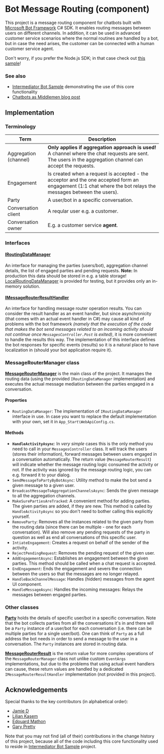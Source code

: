 Bot Message Routing (component)
===============================

This project is a message routing component for chatbots built with
[Microsoft Bot Framework](https://dev.botframework.com/) C# SDK. It enables routing messages between
users on different channels. In addition, it can be used in advanced customer service scenarios
where the normal routines are handled by a bot, but in case the need arises, the customer can be
connected with a human customer service agent.

Don't worry, if you prefer the Node.js SDK; in that case check out
[this sample](https://github.com/palindromed/Bot-HandOff)!

### See also ###

* [Intermediator Bot Sample](https://github.com/tompaana/intermediator-bot-sample) demonstrating the
  use of this core functionality
* [Chatbots as Middlemen blog post](http://tomipaananen.azurewebsites.net/?p=1851)

## Implementation ##

### Terminology ###

| Term | Description |
| ---- | ----------- |
| Aggregation (channel) | **Only applies if aggregation approach is used!** A channel where the chat requests are sent. The users in the aggregation channel can accept the requests. |
| Engagement | Is created when a request is accepted - the acceptor and the one accepted form an engagement (1:1 chat where the bot relays the messages between the users). |
| Party | A user/bot in a specific conversation. |
| Conversation client | A reqular user e.g. a customer. |
| Conversation owner | E.g. a customer service **agent**. |

### Interfaces ###

#### [IRoutingDataManager](/BotMessageRouting/MessageRouting/DataStore/IRoutingDataManager.cs) ####

An interface for managing the parties (users/bot), aggregation channel details, the list of engaged
parties and pending requests. **Note:** In production this data should be stored in e.g. a table
storage! [LocalRoutingDataManager](/BotMessageRouting/MessageRouting/DataStore/LocalRoutingDataManager.cs)
is provided for testing, but it provides only an in-memory solution.

#### [IMessageRouterResultHandler](/BotMessageRouting/MessageRouting/IMessageRouterResultHandler.cs) ####

An interface for handling message router operation results. You can consider the result handler as
an event handler, but since asynchronicity (that comes with an actual event handler in C#) may cause
all kind of problems with the bot framework *(namely that the execution of the code that makes the
bot send messages related to an incoming activity should not continue once `MessagesController.Post`
is exited)*, it is more convenient to handle the results this way. The implementation of this
interface defines the bot responses for specific events (results) so it is a natural place to have
localization in (should your bot application require it).

### MessageRouterManager class ###

**[MessageRouterManager](/BotMessageRouting/MessageRouting/MessageRouterManager.cs)** is the main
class of the project. It manages the routing data (using the provided `IRoutingDataManager`
implementation) and executes the actual message mediation between the parties engaged in a
conversation.

#### Properties ####

* `RoutingDataManager`: The implementation of `IRoutingDataManager` interface
  in use. In case you want to replace the default implementation with your own,
  set it in `App_Start\WebApiConfig.cs`.

#### Methods ####

* **`HandleActivityAsync`**: In *very simple* cases this is the only method you need to call in
  your `MessagesController` class. It will track the users (stores their information), forward
  messages between users engaged in a conversation automatically. The return value
  (`MessageRouterResult`) will indicate whether the message routing logic consumed the activity or
  not. If the activity was ignored by the message routing logic, you can e.g. forward it to your
  dialog.
* `SendMessageToPartyByBotAsync`: Utility method to make the bot send a given message to a given user.
* `BroadcastMessageToAggregationChannelsAsync`: Sends the given message to all the aggregation channels.
* `MakeSurePartiesAreTracked`: A convenient method for adding parties.  The given parties are added,
  if they are new. This method is called by `HandleActivityAsync` so you don't need to bother
  calling this explicitly yourself.
* `RemoveParty`: Removes all the instances related to the given party from the routing data (since
  there can be multiple - one for each conversation). Will also remove any pending requests of the
  party in question as well as end all conversations of this specific user.
* `IntiateEngagement`: Creates a request on behalf of the sender of the activity.
* `RejectPendingRequest`: Removes the pending request of the given user.
* `AddEngagementAsync`: Establishes an engagement between the given parties. This method should be
  called when a chat request is accepted.
* `EndEngagement`: Ends the engagement and severs the connection between the users so that the
  messages are no longer relayed.
* `HandleBackChannelMessage`: Handles (hidden) messages from the agent UI component.
* `HandleMessageAsync`: Handles the incoming messages: Relays the messages between engaged parties.

### Other classes ###

**[Party](/BotMessageRouting/Models/Party.cs)** holds the details of specific user/bot in a specific
conversation. Note that the bot collects parties from all the conversations it's in and there will
be a `Party` instance of a user/bot for each conversation (i.e. there can be multiple parties for a
single user/bot). One can think of `Party` as a full address the bot needs in order to send a
message to the user in a conversation. The `Party` instances are stored in routing data.

**[MessageRouterResult](/BotMessageRouting/MessageRouting/MessageRouterResult.cs)** is the return
value for more complex operations of the `MessageRouterManager` class not unlike custom `EventArgs`
implementations, but due to the problems that using actual event handlers can cause, these return
values are handled by a dedicated `IMessageRouterResultHandler` implementation (not provided in this
project).

## Acknowledgements ##

Special thanks to the key contributors (in alphabetical order):

* [Jamie D](https://github.com/daltskin)
* [Lilian Kasem](https://github.com/liliankasem)
* [Edouard Mathon](https://github.com/edouard-mathon)
* [Gary Pretty](https://github.com/garypretty)

Note that you may not find (all of their) contributions in the change history of this project,
because all of the code including this core functionality used to reside in
[Intermediator Bot Sample](https://github.com/tompaana/intermediator-bot-sample) project.
